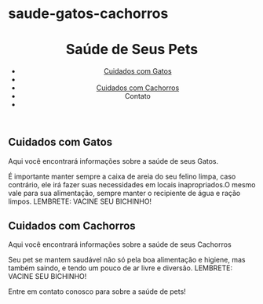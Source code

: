 # saude-gatos-cachorros
<!DOCTYPE html>
<html lang="pt-BR"
<head> 
<meta charset="UTF-8">
 <meta name="viewport" content="width=device-width, initial-scale=1.0"> 
 <title> Saúde de Seus Pets</title>
 <link rel="stylesheet" href="styles.css">
</head>
<body>
    <!-- cabeçalho -->
<header>
<h1> Saúde de Seus Pets</h1>
        <nav>
            <ul>
<li><a href="#Gatos">Cuidados com Gatos</a><li>
<li><a href="#Cachorros">Cuidados com Cachorros</a><li>
<li<a href="Contato">Contato</a><li>
    <ul>
    </nav>
</header>
 <!---Conteúdo Principal-->
  <main>
    <section id="Gatos">
      <h2>Cuidados com Gatos</h2>
      <p>Aqui você encontrará informações sobre a saúde de seus Gatos.</p>
      <p>É importante manter sempre a caixa de areia do seu felino limpa, caso contrário, ele irá fazer suas necessidades em locais inapropriados.O mesmo vale para sua alimentação, sempre manter o recipiente de água e ração limpos. LEMBRETE: VACINE SEU BICHINHO!
      </p>
     
</section>
    <section id="Cachorros"> 
      <h2>Cuidados com Cachorros</h2>
      <p>Aqui você encontrará informações sobre a saúde de seus Cachorros </p>
      <p>Seu pet se mantem saudável não só pela boa alimentação e higiene, mas também saindo, e tendo um pouco de ar livre e diversão. LEMBRETE: VACINE SEU BICHINHO!
      </p>
      </section>
  </main>
  
<!---rodapé-->
  <footer id="Contato">
          <p>Entre em contato conosco para sobre a saúde de pets!</p>
  </footer>
</bod
</body>
</html>

    
